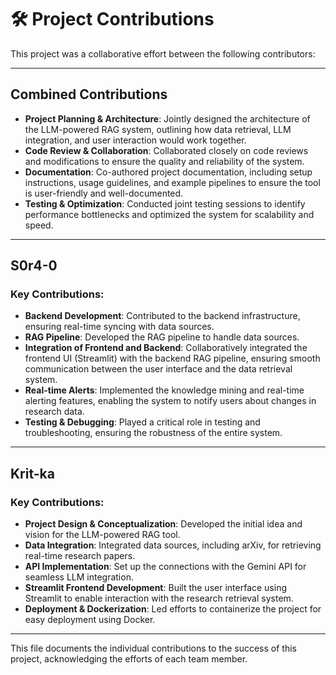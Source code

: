 # 🛠️ **Project Contributions**

This project was a collaborative effort between the following contributors:

---

## **Combined Contributions**

- **Project Planning & Architecture**: Jointly designed the architecture of the LLM-powered RAG system, outlining how data retrieval, LLM integration, and user interaction would work together.
- **Code Review & Collaboration**: Collaborated closely on code reviews and modifications to ensure the quality and reliability of the system.
- **Documentation**: Co-authored project documentation, including setup instructions, usage guidelines, and example pipelines to ensure the tool is user-friendly and well-documented.
- **Testing & Optimization**: Conducted joint testing sessions to identify performance bottlenecks and optimized the system for scalability and speed.

---

## **S0r4-0**

### Key Contributions:
- **Backend Development**: Contributed to the backend infrastructure, ensuring real-time syncing with data sources.
- **RAG Pipeline**: Developed the RAG pipeline to handle data sources.
- **Integration of Frontend and Backend**: Collaboratively integrated the frontend UI (Streamlit) with the backend RAG pipeline, ensuring smooth communication between the user interface and the data retrieval system.
- **Real-time Alerts**: Implemented the knowledge mining and real-time alerting features, enabling the system to notify users about changes in research data.
- **Testing & Debugging**: Played a critical role in testing and troubleshooting, ensuring the robustness of the entire system.

---

## **Krit-ka**

### Key Contributions:
- **Project Design & Conceptualization**: Developed the initial idea and vision for the LLM-powered RAG tool.
- **Data Integration**: Integrated data sources, including arXiv, for retrieving real-time research papers.
- **API Implementation**: Set up the connections with the Gemini API for seamless LLM integration.
- **Streamlit Frontend Development**: Built the user interface using Streamlit to enable interaction with the research retrieval system.
- **Deployment & Dockerization**: Led efforts to containerize the project for easy deployment using Docker.
  
---

This file documents the individual contributions to the success of this project, acknowledging the efforts of each team member.
